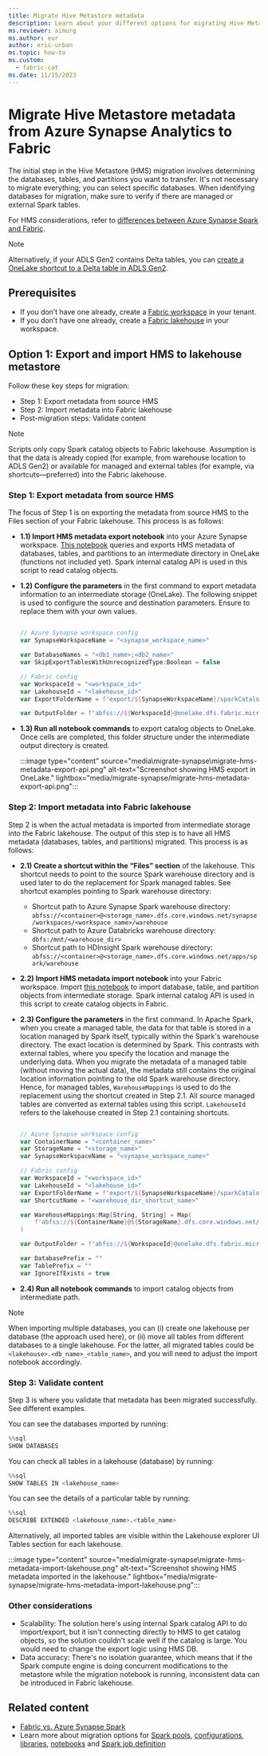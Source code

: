 ```yaml
---
title: Migrate Hive Metastore metadata
description: Learn about your different options for migrating Hive Metastore metadata from Azure Synapse Spark to Microsoft Fabric.
ms.reviewer: aimurg
ms.author: eur
author: eric-urban
ms.topic: how-to
ms.custom:
  - fabric-cat
ms.date: 11/15/2023
---
```


# Migrate Hive Metastore metadata from Azure Synapse Analytics to Fabric

The initial step in the Hive Metastore (HMS) migration involves determining the databases, tables, and partitions you want to transfer. It's not necessary to migrate everything; you can select specific databases. When identifying databases for migration, make sure to verify if there are managed or external Spark tables.

For HMS considerations, refer to [differences between Azure Synapse Spark and Fabric](comparison-between-fabric-and-azure-synapse-spark.md).

> [!NOTE]
> Alternatively, if your ADLS Gen2 contains Delta tables, you can [create a OneLake shortcut to a Delta table in ADLS Gen2](../onelake/onelake-shortcuts-adb-quickstart.md).

## Prerequisites

* If you don’t have one already, create a [Fabric workspace](../fundamentals/create-workspaces.md) in your tenant.
* If you don’t have one already, create a [Fabric lakehouse](tutorial-build-lakehouse.md) in your workspace. 

## Option 1: Export and import HMS to lakehouse metastore

Follow these key steps for migration:
* Step 1: Export metadata from source HMS
* Step 2: Import metadata into Fabric lakehouse
* Post-migration steps: Validate content

> [!NOTE]
> Scripts only copy Spark catalog objects to Fabric lakehouse. Assumption is that the data is already copied (for example, from warehouse location to ADLS Gen2) or available for managed and external tables (for example, via shortcuts—preferred) into the Fabric lakehouse. 

### Step 1: Export metadata from source HMS

The focus of Step 1 is on exporting the metadata from source HMS to the Files section of your Fabric lakehouse. This process is as follows:

* **1.1) Import HMS metadata export notebook** into your Azure Synapse workspace. [This notebook](https://github.com/microsoft/fabric-migration/tree/main/data-engineering/spark-catalog/hms) queries and exports HMS metadata of databases, tables, and partitions to an intermediate directory in OneLake (functions not included yet). Spark internal catalog API is used in this script to read catalog objects.
  
* **1.2) Configure the parameters** in the first command to export metadata information to an intermediate storage (OneLake). The following snippet is used to configure the source and destination parameters. Ensure to replace them with your own values.

  ```scala

  // Azure Synapse workspace config
  var SynapseWorkspaceName = "<synapse_workspace_name>"

  var DatabaseNames = "<db1_name>;<db2_name>"
  var SkipExportTablesWithUnrecognizedType:Boolean = false

  // Fabric config
  var WorkspaceId = "<workspace_id>"
  var LakehouseId = "<lakehouse_id>"
  var ExportFolderName = f"export/${SynapseWorkspaceName}/sparkCatalogMetadata"

  var OutputFolder = f"abfss://${WorkspaceId}@onelake.dfs.fabric.microsoft.com/${LakehouseId}/Files/${ExportFolderName}/"

  ```

* **1.3) Run all notebook commands** to export catalog objects to OneLake. Once cells are completed, this folder structure under the intermediate output directory is created.

  :::image type="content" source="media\migrate-synapse\migrate-hms-metadata-export-api.png" alt-text="Screenshot showing HMS export in OneLake." lightbox="media/migrate-synapse/migrate-hms-metadata-export-api.png":::

### Step 2: Import metadata into Fabric lakehouse

Step 2 is when the actual metadata is imported from intermediate storage into the Fabric lakehouse. The output of this step is to have all HMS metadata (databases, tables, and partitions) migrated. This process is as follows:

* **2.1) Create a shortcut within the “Files” section** of the lakehouse. This shortcut needs to point to the source Spark warehouse directory and is used later to do the replacement for Spark managed tables. See shortcut examples pointing to Spark warehouse directory:

    * Shortcut path to Azure Synapse Spark warehouse directory: `abfss://<container>@<storage_name>.dfs.core.windows.net/synapse/workspaces/<workspace_name>/warehouse`
    * Shortcut path to Azure Databricks warehouse directory: `dbfs:/mnt/<warehouse_dir>`
    * Shortcut path to HDInsight Spark warehouse directory: `abfss://<container>@<storage_name>.dfs.core.windows.net/apps/spark/warehouse`


* **2.2) Import HMS metadata import notebook** into your Fabric workspace. Import [this notebook](https://github.com/microsoft/fabric-migration/tree/main/data-engineering/spark-catalog/hms) to import database, table, and partition objects from intermediate storage. Spark internal catalog API is used in this script to create catalog objects in Fabric.
  
* **2.3) Configure the parameters** in the first command. In Apache Spark, when you create a managed table, the data for that table is stored in a location managed by Spark itself, typically within the Spark's warehouse directory. The exact location is determined by Spark. This contrasts with external tables, where you specify the location and manage the underlying data. When you migrate the metadata of a managed table (without moving the actual data), the metadata still contains the original location information pointing to the old Spark warehouse directory. Hence, for managed tables, `WarehouseMappings` is used to do the replacement using the shortcut created in Step 2.1. All source managed tables are converted as external tables using this script. `LakehouseId` refers to the lakehouse created in Step 2.1 containing shortcuts.

  ```scala

  // Azure Synapse workspace config
  var ContainerName = "<container_name>"
  var StorageName = "<storage_name>"
  var SynapseWorkspaceName = "<synapse_workspace_name>"

  // Fabric config
  var WorkspaceId = "<workspace_id>"
  var LakehouseId = "<lakehouse_id>"
  var ExportFolderName = f"export/${SynapseWorkspaceName}/sparkCatalogMetadata"
  var ShortcutName = "<warehouse_dir_shortcut_name>"

  var WarehouseMappings:Map[String, String] = Map(
      f"abfss://${ContainerName}@${StorageName}.dfs.core.windows.net/synapse/workspaces/${SynapseWorkspaceName}/warehouse"-> f"abfss://${WorkspaceId}@onelake.dfs.fabric.microsoft.com/${LakehouseId}/Files/${ShortcutName}"
  )

  var OutputFolder = f"abfss://${WorkspaceId}@onelake.dfs.fabric.microsoft.com/${LakehouseId}/Files/${ExportFolderName}/"

  var DatabasePrefix = ""
  var TablePrefix = ""
  var IgnoreIfExists = true

  ```

* **2.4) Run all notebook commands** to import catalog objects from intermediate path.

> [!NOTE]
> When importing multiple databases, you can (i) create one lakehouse per database (the approach used here), or (ii) move all tables from different databases to a single lakehouse. For the latter, all migrated tables could be `<lakehouse>.<db_name>_<table_name>`, and you will need to adjust the import notebook accordingly.

### Step 3: Validate content

Step 3 is where you validate that metadata has been migrated successfully. See different examples.

You can see the databases imported by running:

```python
%%sql
SHOW DATABASES
```

You can check all tables in a lakehouse (database) by running:

```python
%%sql
SHOW TABLES IN <lakehouse_name>
```

You can see the details of a particular table by running:

```python
%%sql
DESCRIBE EXTENDED <lakehouse_name>.<table_name>
```

Alternatively, all imported tables are visible within the Lakehouse explorer UI Tables section for each lakehouse. 

:::image type="content" source="media\migrate-synapse\migrate-hms-metadata-import-lakehouse.png" alt-text="Screenshot showing HMS metadata imported in the lakehouse." lightbox="media/migrate-synapse/migrate-hms-metadata-import-lakehouse.png":::

### Other considerations

-	Scalability: The solution here's using internal Spark catalog API to do import/export, but it isn't connecting directly to HMS to get catalog objects, so the solution couldn't scale well if the catalog is large. You would need to change the export logic using HMS DB.
-	Data accuracy: There's no isolation guarantee, which means that if the Spark compute engine is doing concurrent modifications to the metastore while the migration notebook is running, inconsistent data can be introduced in Fabric lakehouse.

## Related content

- [Fabric vs. Azure Synapse Spark](comparison-between-fabric-and-azure-synapse-spark.md)
- Learn more about migration options for [Spark pools](migrate-synapse-spark-pools.md), [configurations](migrate-synapse-spark-configurations.md), [libraries](migrate-synapse-spark-libraries.md), [notebooks](migrate-synapse-notebooks.md) and [Spark job definition](migrate-synapse-spark-job-definition.md)
